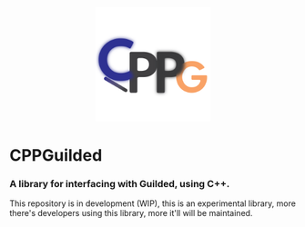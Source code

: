 <p align="center">
<a><img width=40% src="./assets/CPPGuilded_CPPGuilded.svg"></a>
</p>

# CPPGuilded
### A library for interfacing with Guilded, using C++.

This repository is in development (WIP), this is an experimental library, more there's developers using this library, more it'll will be maintained.
